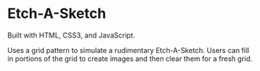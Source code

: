 # Etch-A-Sketch
Built with HTML, CSS3, and JavaScript.

Uses a grid pattern to simulate a rudimentary Etch-A-Sketch. Users can fill in portions of the grid to create images and then clear them for a fresh grid.
